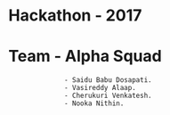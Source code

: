 # Hackathon - 2017

# Team - Alpha Squad

                  - Saidu Babu Dosapati.
                  - Vasireddy Alaap.
                  - Cherukuri Venkatesh.
                  - Nooka Nithin.


